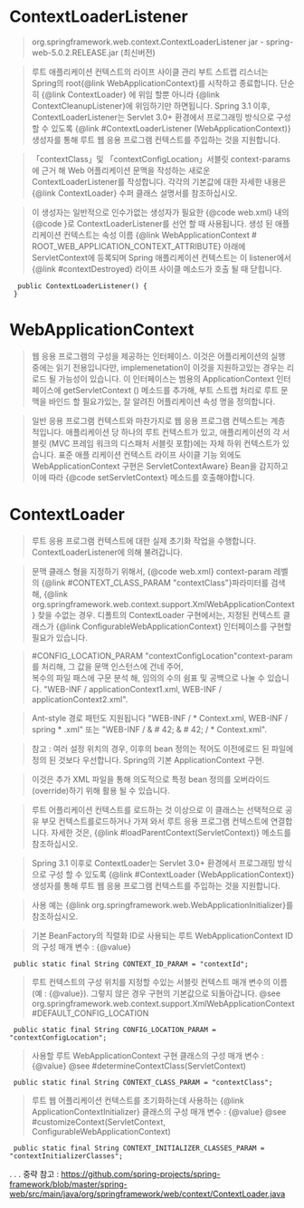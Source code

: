  # ContextLoaderListener
 > org.springframework.web.context.ContextLoaderListener
 > jar - spring-web-5.0.2.RELEASE.jar (최신버전)
 
 > 루트 애플리케이션 컨텍스트의 라이프 사이클 관리
 > 부트 스트랩 리스너는 Spring의 root{@link WebApplicationContext}를 시작하고 종료합니다.
 > 단순히 {@link ContextLoader} 에 위임 할뿐 아니라 {@link ContextCleanupListener}에 위임하기만 하면됩니다. 
 > Spring 3.1 이후, ContextLoaderListener는 Servlet 3.0+ 환경에서 프로그래밍 방식으로 구성 할 수 있도록 
 > {@link #ContextLoaderListener (WebApplicationContext)} 생성자를 통해 루트 웹 응용 프로그램 컨텍스트를 주입하는 것을 지원합니다.
 
 > 「contextClass」및 「contextConfigLocation」서블릿 context-params에 근거 해 Web 어플리케이션 문맥을 작성하는 새로운 ContextLoaderListener를 작성합니다. 
 > 각각의 기본값에 대한 자세한 내용은 {@link ContextLoader} 수퍼 클래스 설명서를 참조하십시오.
 
 > 이 생성자는 일반적으로 인수가없는 생성자가 필요한 {@code web.xml} 내의 {@code <listener>}로 ContextLoaderListener를 선언 할 때 사용됩니다. 
 > 생성 된 애플리케이션 컨텍스트는 속성 이름 {@link WebApplicationContext # ROOT_WEB_APPLICATION_CONTEXT_ATTRIBUTE} 아래에 ServletContext에 등록되며
 > Spring 애플리케이션 컨텍스트는 이 listener에서 {@link #contextDestroyed} 라이프 사이클 메소드가 호출 될 때 닫힙니다.
~~~
  public ContextLoaderListener() {
 }
~~~

 # WebApplicationContext
 > 웹 응용 프로그램의 구성을 제공하는 인터페이스.
 > 이것은 어플리케이션의 실행 중에는 읽기 전용입니다만, implemenetation이 이것을 지원하고있는 경우는 리로드 될 가능성이 있습니다.
 > 이 인터페이스는 범용의 ApplicationContext 인터페이스에 getServletContext () 메소드를 추가해, 부트 스트랩 처리로 루트 문맥을 바인드 할 필요가있는, 잘 알려진 어플리케이션 속성 명을 정의합니다.
 
 > 일반 응용 프로그램 컨텍스트와 마찬가지로 웹 응용 프로그램 컨텍스트는 계층 적입니다.
 > 애플리케이션 당 하나의 루트 컨텍스트가 있고, 애플리케이션의 각 서블릿 (MVC 프레임 워크의 디스패처 서블릿 포함)에는 자체 하위 컨텍스트가 있습니다.
 > 표준 애플 리케이션 컨텍스트 라이프 사이클 기능 외에도 WebApplicationContext 구현은 ServletContextAware} Bean을 감지하고 이에 따라 {@code setServletContext} 메소드를 호출해야합니다.
 
 
 # ContextLoader
 > 루트 응용 프로그램 컨텍스트에 대한 실제 초기화 작업을 수행합니다.
 > ContextLoaderListener에 의해 불려갑니다.
 
 > 문맥 클래스 형을 지정하기 위해서, {@code web.xml} context-param 레벨의 {@link #CONTEXT_CLASS_PARAM "contextClass"}파라미터를 검색해, 
 > {@link org.springframework.web.context.support.XmlWebApplicationContext} 찾을 수없는 경우. 
 > 디폴트의 ​​ContextLoader 구현에서는, 지정된 컨텍스트 클래스가 {@link ConfigurableWebApplicationContext} 인터페이스를 구현할 필요가 있습니다. 
 
 > #CONFIG_LOCATION_PARAM "contextConfigLocation"context-param를 처리해, 그 값을 문맥 인스턴스에 건네 주어,  
 > 복수의 파일 패스에 구문 분석 해, 임의의 수의 쉼표 및 공백으로 나눌 수 있습니다. 
 > "WEB-INF / applicationContext1.xml, WEB-INF / applicationContext2.xml". 
 
 > Ant-style 경로 패턴도 지원됩니다
 > "WEB-INF / * Context.xml, WEB-INF / spring * .xml"
 > 또는 "WEB-INF / & # 42; & # 42; / * Context.xml".
 
 > 참고 : 여러 설정 위치의 경우, 이후의 bean 정의는 적어도 이전에로드 된 파일에 정의 된 것보다 우선합니다. 
 > Spring의 기본 ApplicationContext 구현. 
 
 > 이것은 추가 XML 파일을 통해 의도적으로 특정 bean 정의를 오버라이드 (override)하기 위해 활용 될 수 있습니다. 
 
 > 루트 어플리케이션 컨텍스트를 로드하는 것 이상으로 이 클래스는 선택적으로 공유 부모 컨텍스트를로드하거나 가져 와서 루트 응용 프로그램 컨텍스트에 연결합니다.
 > 자세한 것은, {@link #loadParentContext(ServletContext)}  메소드를 참조하십시오.
 
 > Spring 3.1 이후로 ContextLoader는 Servlet 3.0+ 환경에서 프로그래밍 방식으로 구성 할 수 있도록 
 > {@link #ContextLoader (WebApplicationContext)} 생성자를 통해 루트 웹 응용 프로그램 컨텍스트를 주입하는 것을 지원합니다. 
 
 > 사용 예는 {@link org.springframework.web.WebApplicationInitializer}를 참조하십시오. 
 
 > 기본 BeanFactory의 직렬화 ID로 사용되는 루트 WebApplicationContext ID의 구성 매개 변수 : {@value}
~~~
 public static final String CONTEXT_ID_PARAM = "contextId";
~~~
 
 > 루트 컨텍스트의 구성 위치를 지정할 수있는 서블릿 컨텍스트 매개 변수의 이름 (예 : {@value}). 그렇지 않은 경우 구현의 기본값으로 되돌아갑니다.
 > @see org.springframework.web.context.support.XmlWebApplicationContext#DEFAULT_CONFIG_LOCATION
~~~
 public static final String CONFIG_LOCATION_PARAM = "contextConfigLocation";
~~~
 
 > 사용할 루트 WebApplicationContext 구현 클래스의 구성 매개 변수 : {@value}
 > @see #determineContextClass(ServletContext)
~~~
 public static final String CONTEXT_CLASS_PARAM = "contextClass";
~~~
 > 루트 웹 어플리케이션 컨텍스트를 초기화하는데 사용하는 {@link ApplicationContextInitializer} 클래스의 구성 매개 변수 : {@value}
 > @see #customizeContext(ServletContext, ConfigurableWebApplicationContext)
~~~
 public static final String CONTEXT_INITIALIZER_CLASSES_PARAM = "contextInitializerClasses";
~~~
 
.
.
.
중략
참고 : https://github.com/spring-projects/spring-framework/blob/master/spring-web/src/main/java/org/springframework/web/context/ContextLoader.java
 
 
